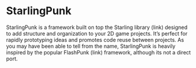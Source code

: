 StarlingPunk
============

StarlingPunk is a framework built on top the Starling library (link) designed to add structure and organization to your 2D game projects. It’s perfect for rapidly prototyping ideas and promotes code reuse between projects.  As you may have been able to tell from the name, StarlingPunk is heavily inspired by the popular FlashPunk (link) framework, although its not a direct port.